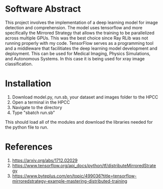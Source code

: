 # Software Abstract

This project involves the implementation of a deep learning model for image detection and comprehension. The model uses tensorflow and more specifically the Mirrored Strategy that allows the training to be parallelized across multiple GPUs. This was the best choice since Ray RLib was not running properly with my code. TensorFlow serves as a programming tool and a middleware that facilitiates the deep learning model development and deployment. This can be used for Medical Imaging, Physics Simulations, and Autonomous Systems. In this case it is being used for xray image classification.

# Installation

1. Download model.py, run.sb, your dataset and images folder to the HPCC
2. Open a terminal in the HPCC
3. Navigate to the directory
5. Type "sbatch run.sb"

This should load all of the modules and download the libraries needed for the python file to run.

# References
1. https://arxiv.org/abs/1712.02029
2. https://www.tensorflow.org/api_docs/python/tf/distributeMirroredStrategy
3. https://www.byteplus.com/en/topic/499036?title=tensorflow-mirroredstrategy-example-mastering-distributed-training
